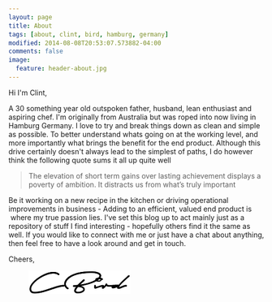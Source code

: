 ```yaml
---
layout: page
title: About
tags: [about, clint, bird, hamburg, germany]
modified: 2014-08-08T20:53:07.573882-04:00
comments: false
image:
  feature: header-about.jpg
---
```


Hi I'm Clint,

A 30 something year old outspoken father, husband, lean enthusiast and aspiring chef. I'm originally from Australia but was roped into now living in Hamburg Germany. I love to try and break things down as clean and simple as possible. To better understand whats going on at the working level, and more importantly what brings the benefit for the end product. Although this drive certainly doesn't always lead to the simplest of paths, I do however think the following quote sums it all up quite well 

> The elevation of short term gains over lasting achievement displays a poverty of ambition. It distracts us from what’s truly important

Be it working on a new recipe in the kitchen or driving operational improvements in business - Adding to an efficient, valued end product is  where my true passion lies. I've set this blog up to act mainly just as a repository of stuff I find interesting - hopefully others find it the same as well. If you would like to connect with me or just have a chat about anything, then feel free to have a look around and get in touch.

Cheers,
<figure>
	<img src="/images/signature.png">
</figure>
